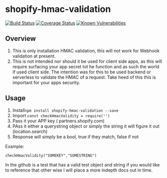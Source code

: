# shopify-hmac-validation
[![Build Status](https://travis-ci.com/leighs-hammer/shopify-hmac-validation.svg?branch=master)](https://travis-ci.com/leighs-hammer/shopify-hmac-validation)
[![Coverage Status](https://coveralls.io/repos/github/leighs-hammer/shopify-hmac-validation/badge.svg?branch=master)](https://coveralls.io/github/leighs-hammer/shopify-hmac-validation?branch=master)
[![Known Vulnerabilities](https://snyk.io/test/github/leighs-hammer/shopify-hmac-validation/badge.svg?targetFile=package.json)](https://snyk.io/test/github/leighs-hammer/shopify-hmac-validation?targetFile=package.json)



## Overview 

1. This is only installation HMAC validation, this will not work for Webhook validation at present.
2. This is not intended nor should it be used for client side apps, as this will require surfacing your app secret tot he function and as such the world if used client side. The intention was for this to be used backend or serverless to validate the HMAC of a request. Take heed of this this is important for your apps security. 

## Usage

1. Install`npm install shopify-hmac-validation --save`
2. Import `const checkHmacValidity = require('')`
3. Pass it your APP key ( partners.shopify.com)
4. PAss it either a querystring object or simply the string it will figure it out (location.search)
5. Response will simply be a bool, true if they match, false if not

Example: 

`checkHmacValidity("SOMEKEY","SOMESTRING")`

In the github is a test that has a valid test object and string if you would like to reference that other wise I will place a more indepth docs out in time.
